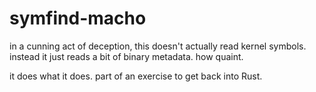 # symfind-macho
in a cunning act of deception, this doesn't actually read kernel symbols. instead it just reads a bit of binary metadata. how quaint. 


it does what it does. part of an exercise to get back into Rust.
